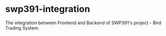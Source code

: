 # swp391-integration
The integration between Frontend and Backend of SWP391's project - Bird Trading System.
